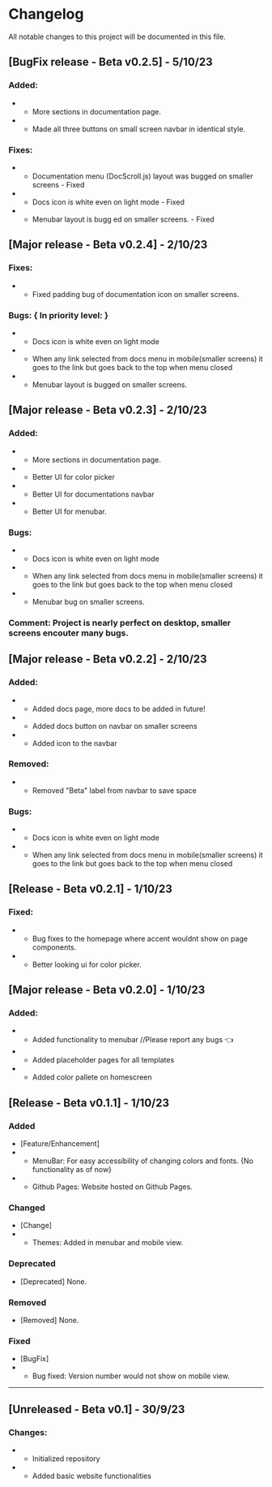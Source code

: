 # Changelog

All notable changes to this project will be documented in this file.

## [BugFix release - Beta v0.2.5] - 5/10/23

### Added: 
- - More sections in documentation page.
- - Made all three buttons on small screen navbar in identical style.

### Fixes:
- - Documentation menu (DocScroll.js) layout was bugged on smaller screens - Fixed
- - Docs icon is white even on light mode - Fixed
- - Menubar layout is bugg  ed on smaller screens. - Fixed

## [Major release - Beta v0.2.4] - 2/10/23

### Fixes:
- - Fixed padding bug of documentation icon on smaller screens.

### Bugs: { In priority level: }
- - Docs icon is white even on light mode
- - When any link selected from docs menu in mobile(smaller screens) it goes to the link but goes back to the top when menu closed
- - Menubar layout is bugged on smaller screens.

## [Major release - Beta v0.2.3] - 2/10/23

### Added: 
- - More sections in documentation page.
- - Better UI for color picker
- - Better UI for documentations navbar
- - Better UI for menubar.

### Bugs:
- - Docs icon is white even on light mode
- - When any link selected from docs menu in mobile(smaller screens) it goes to the link but goes back to the top when menu closed
- - Menubar bug on smaller screens.
### Comment: Project is nearly perfect on desktop, smaller screens encouter many bugs.

## [Major release - Beta v0.2.2] - 2/10/23

### Added:
- - Added docs page, more docs to be added in future!
- - Added docs button on navbar on smaller screens
- - Added icon to the navbar

### Removed:
- - Removed "Beta" label from navbar to save space

### Bugs:
- - Docs icon is white even on light mode
- - When any link selected from docs menu in mobile(smaller screens) it goes to the link but goes back to the top when menu closed

## [Release - Beta v0.2.1] - 1/10/23

### Fixed:
- - Bug fixes to the homepage where accent wouldnt show on page components.
- - Better looking ui for color picker.

## [Major release - Beta v0.2.0] - 1/10/23

### Added:
- - Added functionality to menubar //Please report any bugs 👈
- - Added placeholder pages for all templates
- - Added color pallete on homescreen

## [Release - Beta v0.1.1] - 1/10/23

### Added

- [Feature/Enhancement] 
- - MenuBar: For easy accessibility of changing colors and fonts. {No functionality as of now}
- - Github Pages: Website hosted on Github Pages.

### Changed

- [Change]
- - Themes: Added in menubar and mobile view.

### Deprecated

- [Deprecated] None.

### Removed

- [Removed] None.

### Fixed

- [BugFix]
- - Bug fixed: Version number would not show on mobile view.

<hr>

## [Unreleased - Beta v0.1] - 30/9/23

### Changes:
- - Initialized repository
- - Added basic website functionalities
